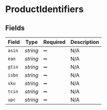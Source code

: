 # ProductIdentifiers


## Fields

| Field              | Type               | Required           | Description        |
| ------------------ | ------------------ | ------------------ | ------------------ |
| `asin`             | *string*           | :heavy_minus_sign: | N/A                |
| `ean`              | *string*           | :heavy_minus_sign: | N/A                |
| `gtin`             | *string*           | :heavy_minus_sign: | N/A                |
| `isbn`             | *string*           | :heavy_minus_sign: | N/A                |
| `sku`              | *string*           | :heavy_minus_sign: | N/A                |
| `tcin`             | *string*           | :heavy_minus_sign: | N/A                |
| `upc`              | *string*           | :heavy_minus_sign: | N/A                |